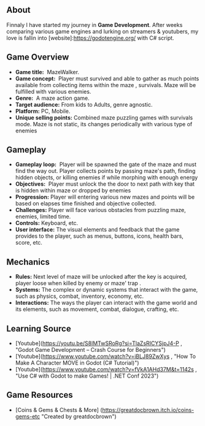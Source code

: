 ## About

Finnaly I have started my journey in <strong>Game Development</strong>.<break>
After weeks comparing various game engines and lurking on streamers & youtubers, my love is fallin into [website]:https://godotengine.org/ with C# script.

## Game Overview

- **Game title:**  MazeWalker.
- **Game concept:**  Player must survived and able to gather as much points available from collecting items  within the  maze , survivals. Maze will be fulfilled with various enemies.
- **Genre:**  A maze action game.
- **Target audience:** From kids to Adults, genre agnostic.
- **Platform:** PC, Mobile.
- **Unique selling points:** Combined maze puzzling games with survivals mode. Maze is not static, its changes periodically with various type of enemies

## Gameplay

- **Gameplay loop:**  Player will be spawned the gate of the maze and must find the way out. Player collects points by passing maze's path, finding hidden objects, or killing enemies if  while morphing with  enough energy
- **Objectives:**  Player must unlock the the door to next path with key that is hidden within maze or dropped by enemies
- **Progression:** Player will entering various new mazes and points will be based on elapses time finished and objective collected.
- **Challenges:** Player will face various obstacles from puzzling maze, enemies, limited time.
- **Controls:** Keyboard, etc.
- **User interface:** The visual elements and feedback that the game provides to the player, such as menus, buttons, icons, health bars, score, etc.

## Mechanics

- **Rules:** Next level of  maze will be unlocked after the key is acquired, player loose when killed by enemy or maze' trap .
- **Systems:** The complex or dynamic systems that interact with the game, such as physics, combat, inventory, economy, etc.
- **Interactions:** The ways the player can interact with the game world and its elements, such as movement, combat, dialogue, crafting, etc.

## Learning Source
- [Youtube](https://youtu.be/S8lMTwSRoRg?si=TlaZsRICYSjpJ4-P , "Godot Game Development – Crash Course for Beginners")
- [Youtube](https://www.youtube.com/watch?v=iBLJ89ZwXys , "How To Make A Character MOVE in Godot (C# Tutorial)")
- [Youtube](https://www.youtube.com/watch?v=fVkA1AHd37M&t=1142s , "Use C# with Godot to make Games! | .NET Conf 2023")


## Game Resources
- [Coins & Gems & Chests & More] (https://greatdocbrown.itch.io/coins-gems-etc "Created by greatdocbrown")